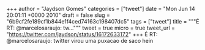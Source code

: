 
+++
author = "Jaydson Gomes"
categories = ["tweet"]
date = "Mon Jun 14 20:01:11 +0000 2010"
draft = false
slug = "6b9cf2fe189cf1b844e1f4ced74163c198407dc5"
tags = ["tweet"]
title = """É RT: @marcelosaraujo: tw..."""
tweet = true
micro = true
tweet_url = "https://twitter.com/jaydson/status/16172633172"
+++
É RT: @marcelosaraujo: twitter virou uma puxacao de saco hein
